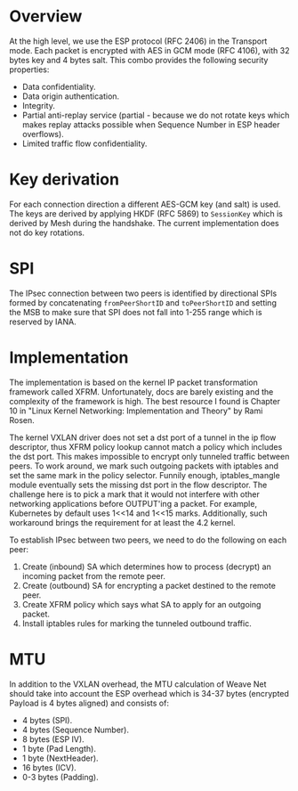 # Overview

At the high level, we use the ESP protocol (RFC 2406) in the Transport mode.
Each packet is encrypted with AES in GCM mode (RFC 4106), with 32 bytes key
and 4 bytes salt. This combo provides the following security properties:

* Data confidentiality.
* Data origin authentication.
* Integrity.
* Partial anti-replay service (partial - because we do not rotate keys which
  makes replay attacks possible when Sequence Number in ESP header overflows).
* Limited traffic flow confidentiality.

# Key derivation

For each connection direction a different AES-GCM key (and salt) is used. The keys
are derived by applying HKDF (RFC 5869) to `SessionKey` which is derived by Mesh
during the handshake. The current implementation does not do key rotations.

# SPI

The IPsec connection between two peers is identified by directional SPIs
formed by concatenating `fromPeerShortID` and `toPeerShortID` and setting
the MSB to make sure that SPI does not fall into 1-255 range which is reserved
by IANA.

# Implementation

The implementation is based on the kernel IP packet transformation framework
called XFRM. Unfortunately, docs are barely existing and the complexity of
the framework is high. The best resource I found is Chapter 10 in
"Linux Kernel Networking: Implementation and Theory" by Rami Rosen.

The kernel VXLAN driver does not set a dst port of a tunnel in the ip flow
descriptor, thus XFRM policy lookup cannot match a policy which includes
the dst port. This makes impossible to encrypt only tunneled traffic between
peers. To work around, we mark such outgoing packets with iptables and set
the same mark in the policy selector. Funnily enough, iptables_mangle module
eventually sets the missing dst port in the flow descriptor. The challenge
here is to pick a mark that it would not interfere with other networking
applications before OUTPUT'ing a packet. For example, Kubernetes by default
uses 1<<14 and 1<<15 marks. Additionally, such workaround brings
the requirement for at least the 4.2 kernel.

To establish IPsec between two peers, we need to do the following on each
peer:

1. Create (inbound) SA which determines how to process (decrypt) an
   incoming packet from the remote peer.
2. Create (outbound) SA for encrypting a packet destined to the remote
   peer.
3. Create XFRM policy which says what SA to apply for an outgoing packet.
4. Install iptables rules for marking the tunneled outbound traffic.

# MTU

In addition to the VXLAN overhead, the MTU calculation of Weave Net should
take into account the ESP overhead which is 34-37 bytes (encrypted Payload is 4
bytes aligned) and consists of:

* 4 bytes (SPI).
* 4 bytes (Sequence Number).
* 8 bytes (ESP IV).
* 1 byte (Pad Length).
* 1 byte (NextHeader).
* 16 bytes (ICV).
* 0-3 bytes (Padding).
